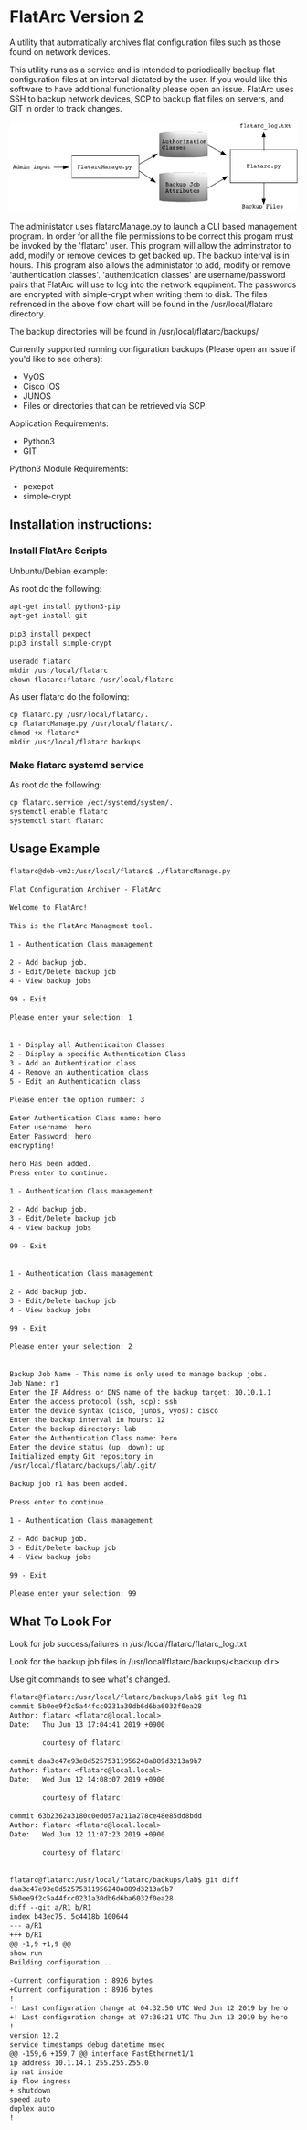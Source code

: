 # FlatArc Version 2
A utility that automatically archives flat configuration files such as those found on network devices.

This utility runs as a service and is intended to periodically backup flat configuration files at an interval dictated by the user.  If you would like this software to have additional functionality please open an issue.  FlatArc uses SSH to backup network devices, SCP to backup flat files on servers, and GIT in order to track changes.

![alt tag](https://github.com/netdsg/FlatArc/blob/master/FlatArcFlow.png)

The administator uses flatarcManage.py to launch a CLI based management program.  In order for all the file permissions to be correct this progam must be invoked by the 'flatarc' user.  This program will allow the adminstrator to add, modify or remove devices to get backed up.  The backup interval is in hours.  This program also allows the administator to add, modify or remove 'authentication classes'.  'authentication classes' are username/password pairs that FlatArc will use to log into the network equpiment.  The passwords are encrypted with simple-crypt when writing them to disk.  The files refrenced in the above flow chart will be found in the /usr/local/flatarc directory.

The backup directories will be found in /usr/local/flatarc/backups/

Currently supported running configuration backups (Please open an issue if you'd like to see others):
- VyOS
- Cisco IOS
- JUNOS
- Files or directories that can be retrieved via SCP.

Application Requirements:
- Python3
- GIT

Python3 Module Requirements:
- pexepct
- simple-crypt

## Installation instructions: ##
### Install FlatArc Scripts ###
Unbuntu/Debian example:

As root do the following:

    apt-get install python3-pip
    apt-get install git

    pip3 install pexpect
    pip3 install simple-crypt

    useradd flatarc
    mkdir /usr/local/flatarc
    chown flatarc:flatarc /usr/local/flatarc

As user flatarc do the following:

    cp flatarc.py /usr/local/flatarc/.
    cp flatarcManage.py /usr/local/flatarc/.
    chmod +x flatarc*
    mkdir /usr/local/flatarc backups

### Make flatarc systemd service ####
As root do the following:

    cp flatarc.service /ect/systemd/system/.
    systemctl enable flatarc
    systemctl start flatarc
## Usage Example ##
	flatarc@deb-vm2:/usr/local/flatarc$ ./flatarcManage.py

	Flat Configuration Archiver - FlatArc

	Welcome to FlatArc!

	This is the FlatArc Managment tool.

	1 - Authentication Class management

	2 - Add backup job.
	3 - Edit/Delete backup job
	4 - View backup jobs

	99 - Exit

	Please enter your selection: 1


	1 - Display all Authenticaiton Classes
	2 - Display a specific Authentication Class
	3 - Add an Authentication class
	4 - Remove an Authentication class
	5 - Edit an Authentication class

	Please enter the option number: 3

	Enter Authentication Class name: hero
	Enter username: hero
	Enter Password: hero
	encrypting!

	hero Has been added.
	Press enter to continue.

	1 - Authentication Class management

	2 - Add backup job.
	3 - Edit/Delete backup job
	4 - View backup jobs

	99 - Exit


	1 - Authentication Class management

	2 - Add backup job.
	3 - Edit/Delete backup job
	4 - View backup jobs

	99 - Exit

	Please enter your selection: 2


	Backup Job Name - This name is only used to manage backup jobs.
	Job Name: r1
	Enter the IP Address or DNS name of the backup target: 10.10.1.1
	Enter the access protocol (ssh, scp): ssh
	Enter the device syntax (cisco, junos, vyos): cisco
	Enter the backup interval in hours: 12
	Enter the backup directory: lab
	Enter the Authentication Class name: hero
	Enter the device status (up, down): up
	Initialized empty Git repository in /usr/local/flatarc/backups/lab/.git/

	Backup job r1 has been added.

	Press enter to continue.

	1 - Authentication Class management

	2 - Add backup job.
	3 - Edit/Delete backup job
	4 - View backup jobs

	99 - Exit

	Please enter your selection: 99
## What To Look For ##
Look for job success/failures in /usr/local/flatarc/flatarc_log.txt

Look for the backup job files in /usr/local/flatarc/backups/\<backup dir\>
	
Use git commands to see what's changed.

	flatarc@flatarc:/usr/local/flatarc/backups/lab$ git log R1
	commit 5b0ee9f2c5a44fcc0231a30db6d6ba6032f0ea28
	Author: flatarc <flatarc@local.local>
	Date:   Thu Jun 13 17:04:41 2019 +0900

    		courtesy of flatarc!

	commit daa3c47e93e8d52575311956248a889d3213a9b7
	Author: flatarc <flatarc@local.local>
	Date:   Wed Jun 12 14:08:07 2019 +0900

    		courtesy of flatarc!

	commit 63b2362a3180c0ed057a211a278ce48e85dd8bdd
	Author: flatarc <flatarc@local.local>
	Date:   Wed Jun 12 11:07:23 2019 +0900

    		courtesy of flatarc!


	flatarc@flatarc:/usr/local/flatarc/backups/lab$ git diff daa3c47e93e8d52575311956248a889d3213a9b7 5b0ee9f2c5a44fcc0231a30db6d6ba6032f0ea28
	diff --git a/R1 b/R1
	index b43ec75..5c4418b 100644
	--- a/R1
	+++ b/R1
	@@ -1,9 +1,9 @@
 	show run
 	Building configuration...
 
	-Current configuration : 8926 bytes
	+Current configuration : 8936 bytes
 	!
	-! Last configuration change at 04:32:50 UTC Wed Jun 12 2019 by hero
	+! Last configuration change at 07:36:21 UTC Thu Jun 13 2019 by hero
 	!
 	version 12.2
 	service timestamps debug datetime msec
	@@ -159,6 +159,7 @@ interface FastEthernet1/1
  	ip address 10.1.14.1 255.255.255.0
  	ip nat inside
  	ip flow ingress
	+ shutdown
  	speed auto
  	duplex auto
 	!

